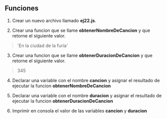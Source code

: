 ## Funciones

1) Crear un nuevo archivo llamado **ej22.js**.

2) Crear una funcion que se llame **obtenerNombreDeCancion** y que retorne el siguiente valor.
> 'En la ciudad de la furia'

3) Crear una funcion que se llame **obtenerDuracionDeCancion** y que retorne el siguiente valor.
> 345

4) Declarar una variable con el nombre **cancion** y asignar el resultado de ejecutar la funcion
**obtenerNombreDeCancion**

5) Declarar una variable con el nombre **duracion** y asignar el resultado de ejecutar la funcion
**obtenerDuracionDeCancion**

6) Imprimir en consola el valor de las variables **cancion** y **duracion**
